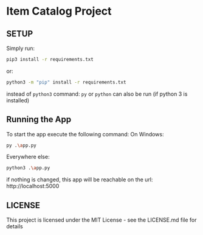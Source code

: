 # Item Catalog Project

## SETUP ##

Simply run:
```sh
pip3 install -r requirements.txt
```
or:
```sh
python3 -m "pip" install -r requirements.txt
```

instead of ```python3``` command:
```py``` or ```python``` can also be run (if python 3 is installed)

## Running the App ##

To start the app execute the following command:
On Windows:
```sh
py .\app.py
```

Everywhere else:
```sh
python3 .\app.py
```

if nothing is changed, this app will be reachable on the url:
http://localhost:5000

## LICENSE ##
This project is licensed under the MIT License - see the LICENSE.md file for details